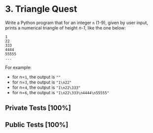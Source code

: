 # 3. Triangle Quest

Write a Python program that for an integer `n` (1-9), given by user input, prints a numerical triangle of height *n-1*, like the one below:



```
1
22
333
4444
55555
...

```

For example:


* for n=`1`, the output is `""`
* for n=`3`, the output is `"1\n22"`
* for n=`4`, the output is `"1\n22\333"`
* for n=`6`, the output is `"1\n22\333\n4444\n55555"`



## Private Tests [100%]

## Public Tests [100%]
